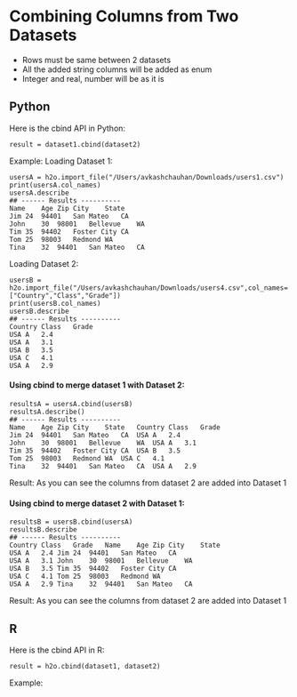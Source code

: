 # Combining Columns from Two Datasets #

- Rows must be same between 2 datasets
- All the added string columns will be added as enum
- Integer and real, number will be as it is

## Python ##

Here is the cbind API in Python:
```
result = dataset1.cbind(dataset2)
```
Example:
Loading Dataset 1:
```
usersA = h2o.import_file("/Users/avkashchauhan/Downloads/users1.csv")
print(usersA.col_names)
usersA.describe
## ------ Results ----------
Name	Age	Zip	City	State
Jim	24	94401	San Mateo	CA
John	30	98001	Bellevue	WA
Tim	35	94402	Foster City	CA
Tom	25	98003	Redmond	WA
Tina	32	94401	San Mateo	CA

```
Loading Dataset 2:
```
usersB = h2o.import_file("/Users/avkashchauhan/Downloads/users4.csv",col_names=["Country","Class","Grade"])
print(usersB.col_names)
usersB.describe
## ------ Results ----------
Country	Class	Grade
USA	A	2.4
USA	A	3.1
USA	B	3.5
USA	C	4.1
USA	A	2.9
```
#### Using cbind to merge dataset 1 with Dataset 2: ###
```
resultsA = usersA.cbind(usersB)
resultsA.describe()
## ------ Results ----------
Name	Age	Zip	City	State	Country	Class	Grade
Jim	24	94401	San Mateo	CA	USA	A	2.4
John	30	98001	Bellevue	WA	USA	A	3.1
Tim	35	94402	Foster City	CA	USA	B	3.5
Tom	25	98003	Redmond	WA	USA	C	4.1
Tina	32	94401	San Mateo	CA	USA	A	2.9
```
Result: As you can see the columns from dataset 2 are added into Dataset 1

#### Using cbind to merge dataset 2 with Dataset 1: ###
```
resultsB = usersB.cbind(usersA)
resultsB.describe
## ------ Results ----------
Country	Class	Grade	Name	Age	Zip	City	State
USA	A	2.4	Jim	24	94401	San Mateo	CA
USA	A	3.1	John	30	98001	Bellevue	WA
USA	B	3.5	Tim	35	94402	Foster City	CA
USA	C	4.1	Tom	25	98003	Redmond	WA
USA	A	2.9	Tina	32	94401	San Mateo	CA
```
Result: As you can see the columns from dataset 2 are added into Dataset 1


## R ##
Here is the cbind API in R:
```
result = h2o.cbind(dataset1, dataset2)
```
Example:

